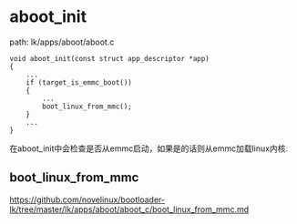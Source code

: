 aboot_init
========================================

path: lk/apps/aboot/aboot.c
```
void aboot_init(const struct app_descriptor *app)
{
    ...
    if (target_is_emmc_boot())
    {
        ...
        boot_linux_from_mmc();
    }
    ...
}
```

在aboot_init中会检查是否从emmc启动，如果是的话则从emmc加载linux内核.

boot_linux_from_mmc
----------------------------------------

https://github.com/novelinux/bootloader-lk/tree/master/lk/apps/aboot/aboot_c/boot_linux_from_mmc.md